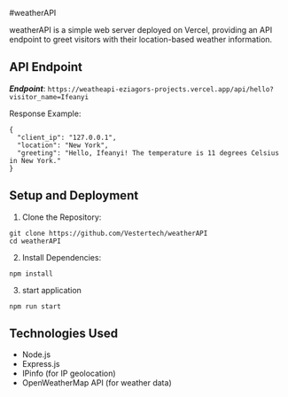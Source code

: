 #weatherAPI

weatherAPI is a simple web server deployed on Vercel, providing an API endpoint to greet visitors with their location-based weather information.

## API Endpoint

**_Endpoint_**: `https://weatheapi-eziagors-projects.vercel.app/api/hello?visitor_name=Ifeanyi`

Response Example:

```
{
  "client_ip": "127.0.0.1",
  "location": "New York",
  "greeting": "Hello, Ifeanyi! The temperature is 11 degrees Celsius in New York."
}

```

## Setup and Deployment

1. Clone the Repository:

```
git clone https://github.com/Vestertech/weatherAPI
cd weatherAPI

```

2. Install Dependencies:

```
npm install
```

3. start application

```
npm run start
```

## Technologies Used

- Node.js
- Express.js
- IPinfo (for IP geolocation)
- OpenWeatherMap API (for weather data)
